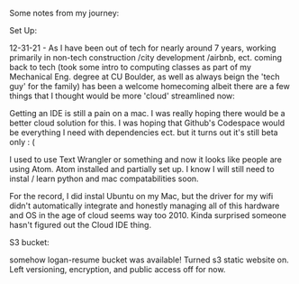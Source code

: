 Some notes from my journey:

Set Up:

12-31-21 - As I have been out of tech for nearly around 7 years, working primarily in non-tech construction /city development /airbnb, ect. coming back to tech (took some intro to computing classes as part of my Mechanical Eng. degree at CU Boulder, as well as always beign the 'tech guy' for the family) has been a welcome homecoming albeit there are a few things that I thought would be more 'cloud' streamlined now:

Getting an IDE is still a pain on a mac. I was really hoping there would be a better cloud solution for this.  I was hoping that Github's Codespace would be everything I need with dependencies ect. but it turns out it's still beta only : (

  I used to use Text Wrangler or something and now it looks like people are using Atom.  Atom installed and partially set up.  I know I will still need to instal / learn python and mac compatabilities soon.

  For the record, I did instal Ubuntu on my Mac, but the driver for my wifi didn't automatically integrate and honestly managing all of this hardware and OS in the age of cloud seems way too 2010.  Kinda surprised someone hasn't figured out the Cloud IDE thing.

  S3 bucket:

  somehow logan-resume bucket was available!  Turned s3 static website on.  Left versioning, encryption, and public access off for now.
